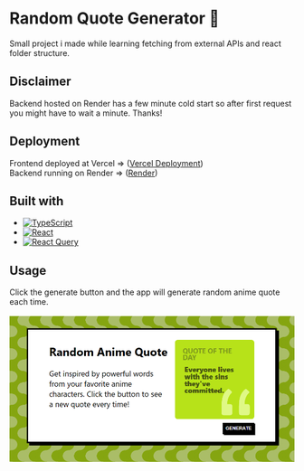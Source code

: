 # Random Quote Generator :speech_balloon:
Small project i made while learning fetching from external APIs and react folder structure.

## Disclaimer
Backend hosted on Render has a few minute cold start so after first request you might have to wait a minute. Thanks!

## Deployment
Frontend deployed at Vercel => ([Vercel Deployment](https://randomquote.stepanblaha.com/))<br>
Backend running on Render => ([Render](https://dashboard.render.com/))

## Built with
* [![TypeScript](https://img.shields.io/badge/TypeScript-3178C6?logo=typescript&logoColor=fff)](#)
* [![React](https://img.shields.io/badge/React-%2320232a.svg?logo=react&logoColor=%2361DAFB)](#)
* [![React Query](https://img.shields.io/badge/React%20Query-FF4154?logo=reactquery&logoColor=fff)](#)


## Usage 
Click the generate button and the app will generate random anime quote each time.<br>
<br>
![Main page screenshot](page-screenshot.png)


